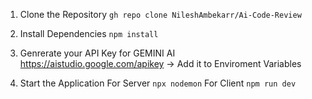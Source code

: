 1. Clone the Repository
    ` gh repo clone NileshAmbekarr/Ai-Code-Review `

2. Install Dependencies
   ` npm install `
3. Genrerate your API Key for GEMINI AI
     https://aistudio.google.com/apikey
    -> Add it to Enviroment Variables

   
5. Start the Application
   For Server
     `npx nodemon`
   For Client
     `npm run dev`

